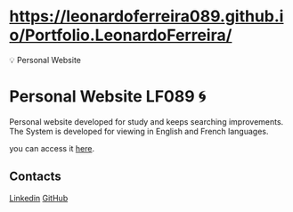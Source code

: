 # https://leonardoferreira089.github.io/Portfolio.LeonardoFerreira/
:bulb: Personal Website

# Personal Website LF089 :cyclone:

Personal website developed for study and keeps searching improvements. The System is developed for viewing in English and French languages.

you can access it [here](http://leonardoferreira.epizy.com).

## Contacts
[Linkedin](https://www.linkedin.com/in/leonardoferreira089/)
[GitHub](https://github.com/leonardoferreira089)
